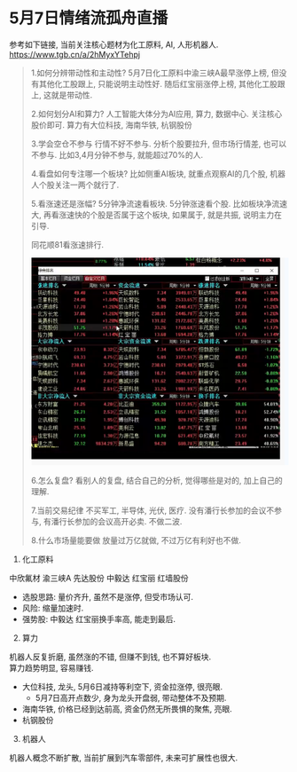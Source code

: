 
# 5月7日情绪流孤舟直播

参考如下链接, 当前关注核心题材为化工原料, AI, 人形机器人.
https://www.tgb.cn/a/2hMyxYTehpj


> 1.如何分辨带动性和主动性? 
> 5月7日化工原料中渝三峡A最早涨停上榜, 但没有其他化工股跟上, 只能说明主动性好. 随后红宝丽涨停上榜, 其他化工股跟上, 这就是带动性.
> 
> 2.如何划分AI和算力?
> 人工智能大体分为AI应用, 算力, 数据中心. 关注核心股价即可.
> 算力有大位科技, 海南华铁, 杭钢股份
>
> 3.学会空仓不参与
> 行情不好不参与. 
> 分析个股要拉升, 但市场行情差, 也可以不参与. 比如3,4月分钟不参与, 就能超过70%的人.
>
> 4.看盘如何专注哪一个板块?
> 比如侧重AI板块, 就重点观察AI的几个股, 机器人个股关注一两个就行了.
>
> 5.看涨速还是涨幅?
> 5分钟净流速看板块. 5分钟涨速看个股.
> 比如板块净流速大, 再看涨速快的个股是否属于这个板块, 如果属于, 就是共振, 说明主力在引导. 
> 
> 同花顺81看涨速排行.
> 
> ![image](images/image-1746628581360-1-1746628582992-3.png)
>
> 6.怎么复盘?
> 看别人的复盘, 结合自己的分析, 觉得哪些是对的, 加上自己的理解.
>
> 7.当前交易纪律
> 不买军工, 半导体, 光伏, 医疗.
> 没有潘行长参加的会议不参与, 有潘行长参加的会议高开必卖.
> 不做二波.
>
> 8.什么市场量能要做
> 放量过万亿就做, 不过万亿有利好也不做.

1. 化工原料  

中欣氟材 渝三峡A 先达股份 中毅达 红宝丽 红墙股份

* 选股思路: 量价齐升, 虽然不是涨停, 但受市场认可.
* 风险: 缩量加速时.
* 强势股: 中毅达 红宝丽换手率高, 能走到最后.

2. 算力  

机器人反复折磨, 虽然涨的不错, 但赚不到钱, 也不算好板块.   
算力趋势明显, 容易赚钱.

* 大位科技, 龙头, 5月6日减持等利空下, 资金拉涨停, 很亮眼. 
  * 5月7日高开点数少, 身为龙头开盘弱, 带动整体不及预期. 
* 海南华铁, 价格已经到达前高, 资金仍然无所畏惧的聚焦, 亮眼.
* 杭钢股份

3. 机器人

机器人概念不断扩散, 当前扩展到汽车零部件, 未来可扩展性也很大.
